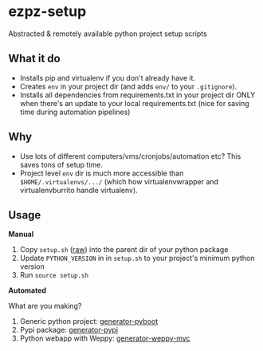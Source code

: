 # ezpz-setup
Abstracted &amp; remotely available python project setup scripts

## What it do
- Installs pip and virtualenv if you don't already have it.
- Creates `env` in your project dir (and adds `env/` to your `.gitignore`).
- Installs all dependencies from requirements.txt in your project dir ONLY when there's an update to your local requirements.txt (nice for saving time during automation pipelines)

## Why
- Use lots of different computers/vms/cronjobs/automation etc? This saves tons of setup time.
- Project level `env` dir is much more accessible than `$HOME/.virtualenvs/.../` (which how virtualenvwrapper and virtualenvburrito handle virtualenv).

## Usage

**Manual**

1. Copy `setup.sh` ([raw](https://raw.githubusercontent.com/mijdavis2/ezpz-setup/master/setup.sh)) into the parent dir of your python package
2. Update `PYTHON_VERSION` in in `setup.sh` to your project's minimum python version
3. Run `source setup.sh`

**Automated**

What are you making?
1. Generic python project: [generator-pyboot](https://github.com/mijdavis2/generator-pyboot)
2. Pypi package: [generator-pypi](https://github.com/mijdavis2/generator-pypi-master)
3. Python webapp with Weppy: [generator-weppy-mvc](https://github.com/mijdavis2/generator-weppy-mvc)
